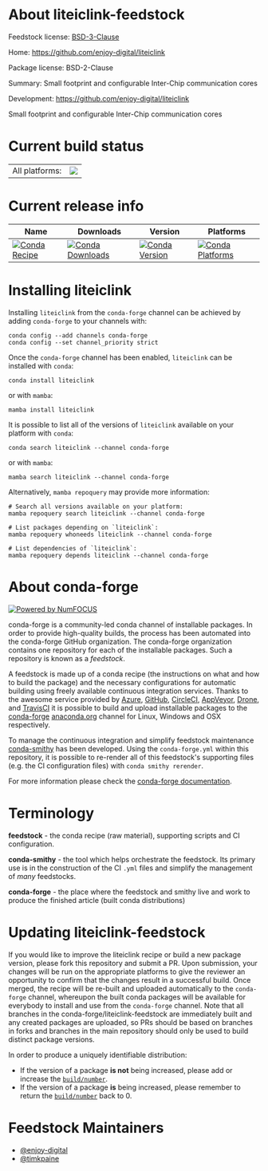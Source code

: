 About liteiclink-feedstock
==========================

Feedstock license: [BSD-3-Clause](https://github.com/conda-forge/liteiclink-feedstock/blob/main/LICENSE.txt)

Home: https://github.com/enjoy-digital/liteiclink

Package license: BSD-2-Clause

Summary: Small footprint and configurable Inter-Chip communication cores

Development: https://github.com/enjoy-digital/liteiclink

Small footprint and configurable Inter-Chip communication cores

Current build status
====================


<table><tr><td>All platforms:</td>
    <td>
      <a href="https://dev.azure.com/conda-forge/feedstock-builds/_build/latest?definitionId=19128&branchName=main">
        <img src="https://dev.azure.com/conda-forge/feedstock-builds/_apis/build/status/liteiclink-feedstock?branchName=main">
      </a>
    </td>
  </tr>
</table>

Current release info
====================

| Name | Downloads | Version | Platforms |
| --- | --- | --- | --- |
| [![Conda Recipe](https://img.shields.io/badge/recipe-liteiclink-green.svg)](https://anaconda.org/conda-forge/liteiclink) | [![Conda Downloads](https://img.shields.io/conda/dn/conda-forge/liteiclink.svg)](https://anaconda.org/conda-forge/liteiclink) | [![Conda Version](https://img.shields.io/conda/vn/conda-forge/liteiclink.svg)](https://anaconda.org/conda-forge/liteiclink) | [![Conda Platforms](https://img.shields.io/conda/pn/conda-forge/liteiclink.svg)](https://anaconda.org/conda-forge/liteiclink) |

Installing liteiclink
=====================

Installing `liteiclink` from the `conda-forge` channel can be achieved by adding `conda-forge` to your channels with:

```
conda config --add channels conda-forge
conda config --set channel_priority strict
```

Once the `conda-forge` channel has been enabled, `liteiclink` can be installed with `conda`:

```
conda install liteiclink
```

or with `mamba`:

```
mamba install liteiclink
```

It is possible to list all of the versions of `liteiclink` available on your platform with `conda`:

```
conda search liteiclink --channel conda-forge
```

or with `mamba`:

```
mamba search liteiclink --channel conda-forge
```

Alternatively, `mamba repoquery` may provide more information:

```
# Search all versions available on your platform:
mamba repoquery search liteiclink --channel conda-forge

# List packages depending on `liteiclink`:
mamba repoquery whoneeds liteiclink --channel conda-forge

# List dependencies of `liteiclink`:
mamba repoquery depends liteiclink --channel conda-forge
```


About conda-forge
=================

[![Powered by
NumFOCUS](https://img.shields.io/badge/powered%20by-NumFOCUS-orange.svg?style=flat&colorA=E1523D&colorB=007D8A)](https://numfocus.org)

conda-forge is a community-led conda channel of installable packages.
In order to provide high-quality builds, the process has been automated into the
conda-forge GitHub organization. The conda-forge organization contains one repository
for each of the installable packages. Such a repository is known as a *feedstock*.

A feedstock is made up of a conda recipe (the instructions on what and how to build
the package) and the necessary configurations for automatic building using freely
available continuous integration services. Thanks to the awesome service provided by
[Azure](https://azure.microsoft.com/en-us/services/devops/), [GitHub](https://github.com/),
[CircleCI](https://circleci.com/), [AppVeyor](https://www.appveyor.com/),
[Drone](https://cloud.drone.io/welcome), and [TravisCI](https://travis-ci.com/)
it is possible to build and upload installable packages to the
[conda-forge](https://anaconda.org/conda-forge) [anaconda.org](https://anaconda.org/)
channel for Linux, Windows and OSX respectively.

To manage the continuous integration and simplify feedstock maintenance
[conda-smithy](https://github.com/conda-forge/conda-smithy) has been developed.
Using the ``conda-forge.yml`` within this repository, it is possible to re-render all of
this feedstock's supporting files (e.g. the CI configuration files) with ``conda smithy rerender``.

For more information please check the [conda-forge documentation](https://conda-forge.org/docs/).

Terminology
===========

**feedstock** - the conda recipe (raw material), supporting scripts and CI configuration.

**conda-smithy** - the tool which helps orchestrate the feedstock.
                   Its primary use is in the construction of the CI ``.yml`` files
                   and simplify the management of *many* feedstocks.

**conda-forge** - the place where the feedstock and smithy live and work to
                  produce the finished article (built conda distributions)


Updating liteiclink-feedstock
=============================

If you would like to improve the liteiclink recipe or build a new
package version, please fork this repository and submit a PR. Upon submission,
your changes will be run on the appropriate platforms to give the reviewer an
opportunity to confirm that the changes result in a successful build. Once
merged, the recipe will be re-built and uploaded automatically to the
`conda-forge` channel, whereupon the built conda packages will be available for
everybody to install and use from the `conda-forge` channel.
Note that all branches in the conda-forge/liteiclink-feedstock are
immediately built and any created packages are uploaded, so PRs should be based
on branches in forks and branches in the main repository should only be used to
build distinct package versions.

In order to produce a uniquely identifiable distribution:
 * If the version of a package **is not** being increased, please add or increase
   the [``build/number``](https://docs.conda.io/projects/conda-build/en/latest/resources/define-metadata.html#build-number-and-string).
 * If the version of a package **is** being increased, please remember to return
   the [``build/number``](https://docs.conda.io/projects/conda-build/en/latest/resources/define-metadata.html#build-number-and-string)
   back to 0.

Feedstock Maintainers
=====================

* [@enjoy-digital](https://github.com/enjoy-digital/)
* [@timkpaine](https://github.com/timkpaine/)

